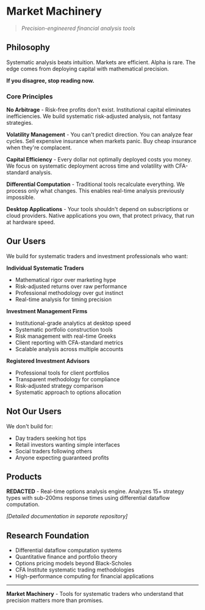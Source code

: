 # Market Machinery

> *Precision-engineered financial analysis tools*

## Philosophy

Systematic analysis beats intuition. Markets are efficient. Alpha is rare. The edge comes from deploying capital with mathematical precision.

**If you disagree, stop reading now.**

### Core Principles

**No Arbitrage** - Risk-free profits don't exist. Institutional capital eliminates inefficiencies. We build systematic risk-adjusted analysis, not fantasy strategies.

**Volatility Management** - You can't predict direction. You can analyze fear cycles. Sell expensive insurance when markets panic. Buy cheap insurance when they're complacent.

**Capital Efficiency** - Every dollar not optimally deployed costs you money. We focus on systematic deployment across time and volatility with CFA-standard analysis.

**Differential Computation** - Traditional tools recalculate everything. We process only what changes. This enables real-time analysis previously impossible.

**Desktop Applications** - Your tools shouldn't depend on subscriptions or cloud providers. Native applications you own, that protect privacy, that run at hardware speed.

## Our Users

We build for systematic traders and investment professionals who want:

**Individual Systematic Traders**
- Mathematical rigor over marketing hype
- Risk-adjusted returns over raw performance  
- Professional methodology over gut instinct
- Real-time analysis for timing precision

**Investment Management Firms**
- Institutional-grade analytics at desktop speed
- Systematic portfolio construction tools
- Risk management with real-time Greeks
- Client reporting with CFA-standard metrics
- Scalable analysis across multiple accounts

**Registered Investment Advisors**
- Professional tools for client portfolios
- Transparent methodology for compliance
- Risk-adjusted strategy comparison
- Systematic approach to options allocation

## Not Our Users

We don't build for:
- Day traders seeking hot tips
- Retail investors wanting simple interfaces
- Social traders following others
- Anyone expecting guaranteed profits

## Products

**REDACTED** - Real-time options analysis engine. Analyzes 15+ strategy types with sub-200ms response times using differential dataflow computation.

*[Detailed documentation in separate repository]*

## Research Foundation

- Differential dataflow computation systems
- Quantitative finance and portfolio theory  
- Options pricing models beyond Black-Scholes
- CFA Institute systematic trading methodologies
- High-performance computing for financial applications

---

**Market Machinery** - Tools for systematic traders who understand that precision matters more than promises.
